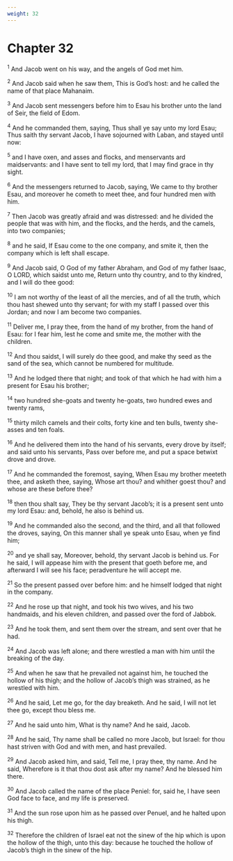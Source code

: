 ```yaml
---
weight: 32
---
```


# Chapter 32

<sup>1</sup> And Jacob went on his way, and the angels of God met him. 

<sup>2</sup> And Jacob said when he saw them, This is God’s host: and he called the name of that place Mahanaim. 

<sup>3</sup> And Jacob sent messengers before him to Esau his brother unto the land of Seir, the field of Edom. 

<sup>4</sup> And he commanded them, saying, Thus shall ye say unto my lord Esau; Thus saith thy servant Jacob, I have sojourned with Laban, and stayed until now: 

<sup>5</sup> and I have oxen, and asses and flocks, and menservants ard maidservants: and I have sent to tell my lord, that I may find grace in thy sight. 

<sup>6</sup> And the messengers returned to Jacob, saying, We came to thy brother Esau, and moreover he cometh to meet thee, and four hundred men with him. 

<sup>7</sup> Then Jacob was greatly afraid and was distressed: and he divided the people that was with him, and the flocks, and the herds, and the camels, into two companies; 

<sup>8</sup> and he said, If Esau come to the one company, and smite it, then the company which is left shall escape. 

<sup>9</sup> And Jacob said, O God of my father Abraham, and God of my father Isaac, O LORD, which saidst unto me, Return unto thy country, and to thy kindred, and I will do thee good: 

<sup>10</sup> I am not worthy of the least of all the mercies, and of all the truth, which thou hast shewed unto thy servant; for with my staff I passed over this Jordan; and now I am become two companies. 

<sup>11</sup> Deliver me, I pray thee, from the hand of my brother, from the hand of Esau: for I fear him, lest he come and smite me, the mother with the children. 

<sup>12</sup> And thou saidst, I will surely do thee good, and make thy seed as the sand of the sea, which cannot be numbered for multitude. 

<sup>13</sup> And he lodged there that night; and took of that which he had with him a present for Esau his brother; 

<sup>14</sup> two hundred she-goats and twenty he-goats, two hundred ewes and twenty rams, 

<sup>15</sup> thirty milch camels and their colts, forty kine and ten bulls, twenty she-asses and ten foals. 

<sup>16</sup> And he delivered them into the hand of his servants, every drove by itself; and said unto his servants, Pass over before me, and put a space betwixt drove and drove. 

<sup>17</sup> And he commanded the foremost, saying, When Esau my brother meeteth thee, and asketh thee, saying, Whose art thou? and whither goest thou? and whose are these before thee? 

<sup>18</sup> then thou shalt say, They be thy servant Jacob’s; it is a present sent unto my lord Esau: and, behold, he also is behind us. 

<sup>19</sup> And he commanded also the second, and the third, and all that followed the droves, saying, On this manner shall ye speak unto Esau, when ye find him; 

<sup>20</sup> and ye shall say, Moreover, behold, thy servant Jacob is behind us. For he said, I will appease him with the present that goeth before me, and afterward I will see his face; peradventure he will accept me. 

<sup>21</sup> So the present passed over before him: and he himself lodged that night in the company. 

<sup>22</sup> And he rose up that night, and took his two wives, and his two handmaids, and his eleven children, and passed over the ford of Jabbok. 

<sup>23</sup> And he took them, and sent them over the stream, and sent over that he had. 

<sup>24</sup> And Jacob was left alone; and there wrestled a man with him until the breaking of the day. 

<sup>25</sup> And when he saw that he prevailed not against him, he touched the hollow of his thigh; and the hollow of Jacob’s thigh was strained, as he wrestled with him. 

<sup>26</sup> And he said, Let me go, for the day breaketh. And he said, I will not let thee go, except thou bless me. 

<sup>27</sup> And he said unto him, What is thy name? And he said, Jacob. 

<sup>28</sup> And he said, Thy name shall be called no more Jacob, but Israel: for thou hast striven with God and with men, and hast prevailed. 

<sup>29</sup> And Jacob asked him, and said, Tell me, I pray thee, thy name. And he said, Wherefore is it that thou dost ask after my name? And he blessed him there. 

<sup>30</sup> And Jacob called the name of the place Peniel: for, said he, I have seen God face to face, and my life is preserved. 

<sup>31</sup> And the sun rose upon him as he passed over Penuel, and he halted upon his thigh. 

<sup>32</sup> Therefore the children of Israel eat not the sinew of the hip which is upon the hollow of the thigh, unto this day: because he touched the hollow of Jacob’s thigh in the sinew of the hip. 


